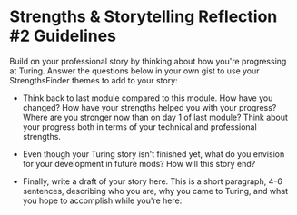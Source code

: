 # Strengths & Storytelling Reflection #2 Guidelines  

Build on your professional story by thinking about how you're progressing at Turing. Answer the questions below in your own gist to use your StrengthsFinder themes to add to your story:

* Think back to last module compared to this module. How have you changed? How have your strengths helped you with your progress? Where are you stronger now than on day 1 of last module? Think about your progress both in terms of your technical and professional strengths.

* Even though your Turing story isn't finished yet, what do you envision for your development in future mods? How will this story end?

* Finally, write a draft of your story here. This is a short paragraph, 4-6 sentences, describing who you are, why you came to Turing, and what you hope to accomplish while you're here:

